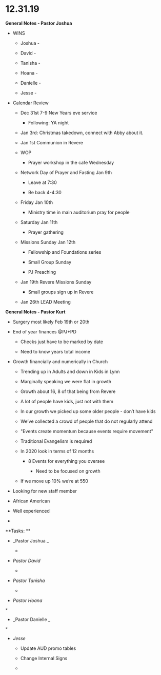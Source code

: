 #  **12.31.19**

**General Notes - Pastor Joshua**

  * WINS

    * Joshua - 

    * David - 

    * Tanisha - 

    * Hoana - 

    * Danielle - 

    * Jesse - 

  

  * Calendar Review

    * Dec 31st 7-9 New Years eve service

      * Following: YA night

    * Jan 3rd: Christmas takedown, connect with Abby about it.

    * Jan 1st Communion in Revere

    * WOP

      * Prayer workshop in the cafe Wednesday 

    * Network Day of Prayer and Fasting Jan 9th

      * Leave at 7:30

      * Be back 4-4:30

    * Friday Jan 10th

      * Ministry time in main auditorium pray for people

    * Saturday Jan 11th

      * Prayer gathering

    * Missions Sunday Jan 12th

      * Fellowship and Foundations series

      * Small Group Sunday

      * PJ Preaching

    * Jan 19th Revere Missions Sunday

      * Small groups sign up in Revere

    * Jan 26th LEAD Meeting

  

**General Notes - Pastor Kurt**

  * Surgery most likely Feb 19th or 20th

  * End of year finances @PJ+PD

    * Checks just have to be marked by date 

    * Need to know years total income

  * Growth financially and numerically in Church

    * Trending up in Adults and down in Kids in Lynn

    * Marginally speaking we were flat in growth

    * Growth about 16, 8 of that being from Revere

    * A lot of people have kids, just not with them

    * In our growth we picked up some older people - don’t have kids

    * We’ve collected a crowd of people that do not regularly attend

    * "Events create momentum because events require movement"

    * Traditional Evangelism is required

    * In 2020 look in terms of 12 months

      * 8 Events for everything you oversee

        * Need to be focused on growth

    * If we move up 10% we’re at 550

  * Looking for new staff member

  * African American

  * Well experienced

  *   

  

**Tasks:  **

  * _Pastor  Joshua _

    *   

  * _Pastor  David_

    *  

  * _Pastor Tanisha_

    *   

  *  _Pastor Hoana_

    *   

  *  _Pastor  Danielle _

    *   

  * _Jesse_

    * Update AUD promo tables

    * Change Internal Signs

    *   

  

